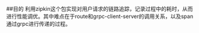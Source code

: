 ##目的
利用zipkin这个包实现对用户请求的链路追踪，记录过程中的耗时，从而进行性能调优。其中难点在于route和grpc-client-server的调用关系，以及span通过grpc进行传递的过程。

